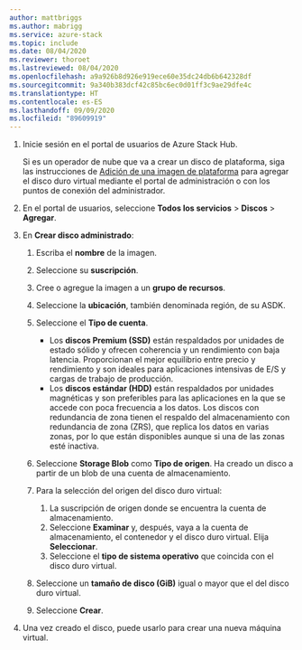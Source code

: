 ```yaml
---
author: mattbriggs
ms.author: mabrigg
ms.service: azure-stack
ms.topic: include
ms.date: 08/04/2020
ms.reviewer: thoroet
ms.lastreviewed: 08/04/2020
ms.openlocfilehash: a9a926b8d926e919ece60e35dc24db6b642328df
ms.sourcegitcommit: 9a340b383dcf42c85bc6ec0d01ff3c9ae29dfe4c
ms.translationtype: HT
ms.contentlocale: es-ES
ms.lasthandoff: 09/09/2020
ms.locfileid: "89609919"
---
```

1. Inicie sesión en el portal de usuarios de Azure Stack Hub.

    Si es un operador de nube que va a crear un disco de plataforma, siga las instrucciones de [Adición de una imagen de plataforma](/azure-stack/operator/azure-stack-add-vm-image.md#add-a-platform-image) para agregar el disco duro virtual mediante el portal de administración o con los puntos de conexión del administrador.

2. En el portal de usuarios, seleccione **Todos los servicios** > **Discos** > **Agregar**.

3. En **Crear disco administrado**:

    1. Escriba el **nombre** de la imagen.
    2. Seleccione su **suscripción**.
    3. Cree o agregue la imagen a un **grupo de recursos**.
    4. Seleccione la **ubicación**, también denominada región, de su ASDK.
    5. Seleccione el **Tipo de cuenta**.
        - Los **discos Premium (SSD)** están respaldados por unidades de estado sólido y ofrecen coherencia y un rendimiento con baja latencia. Proporcionan el mejor equilibrio entre precio y rendimiento y son ideales para aplicaciones intensivas de E/S y cargas de trabajo de producción.  
        - Los **discos estándar (HDD)** están respaldados por unidades magnéticas y son preferibles para las aplicaciones en la que se accede con poca frecuencia a los datos. Los discos con redundancia de zona tienen el respaldo del almacenamiento con redundancia de zona (ZRS), que replica los datos en varias zonas, por lo que están disponibles aunque si una de las zonas esté inactiva.

    6. Seleccione **Storage Blob** como **Tipo de origen**. Ha creado un disco a partir de un blob de una cuenta de almacenamiento.
    7. Para la selección del origen del disco duro virtual:
        1. La suscripción de origen donde se encuentra la cuenta de almacenamiento.
        1. Seleccione **Examinar** y, después, vaya a la cuenta de almacenamiento, el contenedor y el disco duro virtual. Elija **Seleccionar**.
        1. Seleccione el **tipo de sistema operativo** que coincida con el disco duro virtual.
    8. Seleccione un **tamaño de disco (GiB)** igual o mayor que el del disco duro virtual.
    9. Seleccione **Crear**.

4. Una vez creado el disco, puede usarlo para crear una nueva máquina virtual.